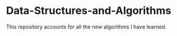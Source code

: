 # Data-Structures-and-Algorithms
This repository accounts for all the new algorithms I have learned.

